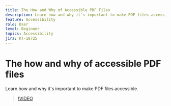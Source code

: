 ```yaml
---
title: The How and Why of Accessible PDF Files
description: Learn how and why it's important to make PDF files accessible
feature: Accessibility
role: User
level: Beginner
topics: Accessibility
jira: KT-18725
---
```

# The how and why of accessible PDF files

Learn how and why it's important to make PDF files accessible.

>[!VIDEO](https://video.tv.adobe.com/v/3471613?quality=12&learn=on&hidetitle=true)